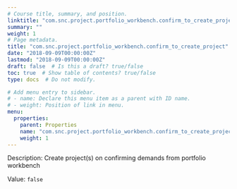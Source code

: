 ```yaml
---
# Course title, summary, and position.
linktitle: "com.snc.project.portfolio_workbench.confirm_to_create_project"
summary: ""
weight: 1
# Page metadata.
title: "com.snc.project.portfolio_workbench.confirm_to_create_project"
date: "2018-09-09T00:00:00Z"
lastmod: "2018-09-09T00:00:00Z"
draft: false  # Is this a draft? true/false
toc: true  # Show table of contents? true/false
type: docs  # Do not modify.

# Add menu entry to sidebar.
# - name: Declare this menu item as a parent with ID name.
# - weight: Position of link in menu.
menu:
  properties:
    parent: Properties
    name: "com.snc.project.portfolio_workbench.confirm_to_create_project"
    weight: 1
---
```


Description: Create project(s) on confirming  demands from portfolio workbench


Value: `false`